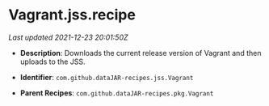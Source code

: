 # Vagrant.jss.recipe

_Last updated 2021-12-23 20:01:50Z_

- **Description**: Downloads the current release version of Vagrant and then uploads to the JSS.

- **Identifier**: `com.github.dataJAR-recipes.jss.Vagrant`

- **Parent Recipes**: `com.github.dataJAR-recipes.pkg.Vagrant`
